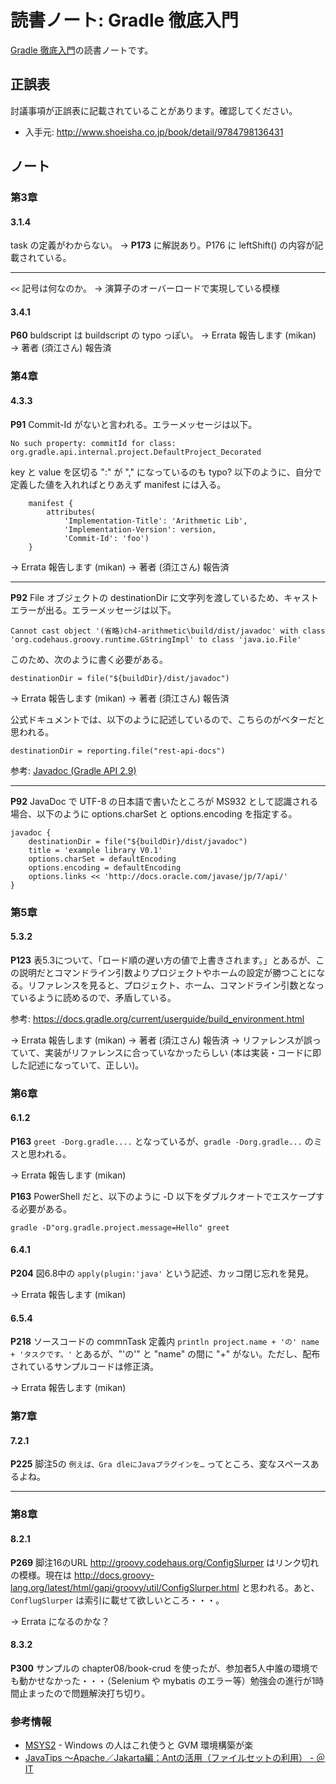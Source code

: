 読書ノート: Gradle 徹底入門
===========================

[Gradle 徹底入門](/workshop/3-gradle.md)の読書ノートです。

## 正誤表

討議事項が正誤表に記載されていることがあります。確認してください。

* 入手元: http://www.shoeisha.co.jp/book/detail/9784798136431

## ノート

### 第3章

#### 3.1.4

task の定義がわからない。
→ **P173** に解説あり。P176 に leftShift() の内容が記載されている。

- - -

`<<` 記号は何なのか。
→ 演算子のオーバーロードで実現している模様

#### 3.4.1

**P60** buldscript は buildscript の typo っぽい。
→ Errata 報告します (mikan) → 著者 (須江さん) 報告済

### 第4章

#### 4.3.3

**P91** Commit-Id がないと言われる。エラーメッセージは以下。
```
No such property: commitId for class: org.gradle.api.internal.project.DefaultProject_Decorated
```
key と value を区切る ":" が "," になっているのも typo?
以下のように、自分で定義した値を入れればとりあえず manifest には入る。

```
	manifest {
		attributes(
			'Implementation-Title': 'Arithmetic Lib',
			'Implementation-Version': version,
			'Commit-Id': 'foo')
	}
```
→ Errata 報告します (mikan) → 著者 (須江さん) 報告済

- - -

**P92** File オブジェクトの destinationDir に文字列を渡しているため、キャストエラーが出る。エラーメッセージは以下。
```
Cannot cast object '(省略)ch4-arithmetic\build/dist/javadoc' with class 'org.codehaus.groovy.runtime.GStringImpl' to class 'java.io.File'
```
このため、次のように書く必要がある。

```
destinationDir = file("${buildDir}/dist/javadoc")
```
→ Errata 報告します (mikan) → 著者 (須江さん) 報告済

公式ドキュメントでは、以下のように記述しているので、こちらのがベターだと思われる。

```
destinationDir = reporting.file("rest-api-docs")
```

参考: [Javadoc (Gradle API 2.9)](https://docs.gradle.org/current/javadoc/org/gradle/api/tasks/javadoc/Javadoc.html)

- - -

**P92** JavaDoc で UTF-8 の日本語で書いたところが MS932 として認識される場合、以下のように options.charSet と options.encoding を指定する。

```
javadoc {
	destinationDir = file("${buildDir}/dist/javadoc")
	title = 'example library V0.1'
	options.charSet = defaultEncoding
	options.encoding = defaultEncoding
	options.links << 'http://docs.oracle.com/javase/jp/7/api/'
}
```

### 第5章

#### 5.3.2

**P123** 表5.3について、「ロード順の遅い方の値で上書きされます。」とあるが、この説明だとコマンドライン引数よりプロジェクトやホームの設定が勝つことになる。リファレンスを見ると、プロジェクト、ホーム、コマンドライン引数となっているように読めるので、矛盾している。

参考: https://docs.gradle.org/current/userguide/build_environment.html

→ Errata 報告します (mikan) → 著者 (須江さん) 報告済 → リファレンスが誤っていて、実装がリファレンスに合っていなかったらしい (本は実装・コードに即した記述になっていて、正しい)。

### 第6章

#### 6.1.2

**P163** `greet -Dorg.gradle....` となっているが、`gradle -Dorg.gradle...` のミスと思われる。

→ Errata 報告します (mikan)

**P163** PowerShell だと、以下のように -D 以下をダブルクオートでエスケープする必要がある。

```
gradle -D"org.gradle.project.message=Hello" greet
```

#### 6.4.1

**P204** 図6.8中の `apply(plugin:'java'` という記述、カッコ閉じ忘れを発見。 

→ Errata 報告します (mikan)

#### 6.5.4

**P218** ソースコードの commnTask 定義内 `println project.name + 'の' name + 'タスクです。'` とあるが、"'の'" と "name" の間に "+" がない。ただし、配布されているサンプルコードは修正済。

→ Errata 報告します (mikan)

### 第7章

#### 7.2.1

**P225** 脚注5の `例えば、Gra dleにJavaプラグインを…` ってところ、変なスペースあるよね。

- - -

### 第8章

#### 8.2.1

**P269** 脚注16のURL http://groovy.codehaus.org/ConfigSlurper はリンク切れの模様。現在は http://docs.groovy-lang.org/latest/html/gapi/groovy/util/ConfigSlurper.html と思われる。あと、`ConflugSlurper` は索引に載せて欲しいところ・・・。

→ Errata になるのかな？

#### 8.3.2

**P300** サンプルの chapter08/book-crud を使ったが、参加者5人中誰の環境でも動かせなかった・・・（Selenium や mybatis のエラー等）勉強会の進行が1時間止まったので問題解決打ち切り。


### 参考情報

* [MSYS2](https://msys2.github.io/) - Windows の人はこれ使うと GVM 環境構築が楽
* [JavaTips ～Apache／Jakarta編：Antの活用（ファイルセットの利用） - ＠IT](http://www.atmarkit.co.jp/ait/articles/0410/27/news116.html)
